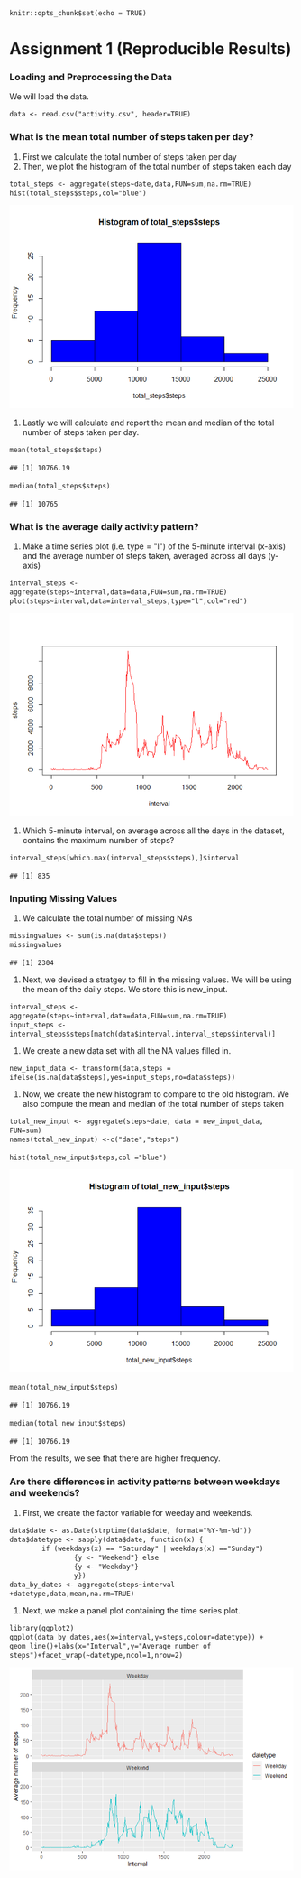     knitr::opts_chunk$set(echo = TRUE)

Assignment 1 (Reproducible Results)
===================================

### Loading and Preprocessing the Data

We will load the data.

    data <- read.csv("activity.csv", header=TRUE)

### What is the mean total number of steps taken per day?

1.  First we calculate the total number of steps taken per day
2.  Then, we plot the histogram of the total number of steps taken each
    day

<!-- -->

    total_steps <- aggregate(steps~date,data,FUN=sum,na.rm=TRUE)
    hist(total_steps$steps,col="blue")

![](PA1_template_files/figure-markdown_strict/unnamed-chunk-2-1.png)

1.  Lastly we will calculate and report the mean and median of the total
    number of steps taken per day.

<!-- -->

    mean(total_steps$steps)

    ## [1] 10766.19

    median(total_steps$steps)

    ## [1] 10765

### What is the average daily activity pattern?

1.  Make a time series plot (i.e. type = "l") of the 5-minute interval
    (x-axis) and the average number of steps taken, averaged across all
    days (y-axis)

<!-- -->

    interval_steps <- aggregate(steps~interval,data=data,FUN=sum,na.rm=TRUE)
    plot(steps~interval,data=interval_steps,type="l",col="red")

![](PA1_template_files/figure-markdown_strict/unnamed-chunk-4-1.png)

1.  Which 5-minute interval, on average across all the days in the
    dataset, contains the maximum number of steps?

<!-- -->

    interval_steps[which.max(interval_steps$steps),]$interval

    ## [1] 835

### Inputing Missing Values

1.  We calculate the total number of missing NAs

<!-- -->

    missingvalues <- sum(is.na(data$steps))
    missingvalues

    ## [1] 2304

1.  Next, we devised a stratgey to fill in the missing values. We will
    be using the mean of the daily steps. We store this is new\_input.

<!-- -->

    interval_steps <- aggregate(steps~interval,data=data,FUN=sum,na.rm=TRUE)
    input_steps <- interval_steps$steps[match(data$interval,interval_steps$interval)]

1.  We create a new data set with all the NA values filled in.

<!-- -->

    new_input_data <- transform(data,steps = ifelse(is.na(data$steps),yes=input_steps,no=data$steps))

1.  Now, we create the new histogram to compare to the old histogram. We
    also compute the mean and median of the total number of steps taken

<!-- -->

    total_new_input <- aggregate(steps~date, data = new_input_data, FUN=sum)
    names(total_new_input) <-c("date","steps")

    hist(total_new_input$steps,col ="blue")

![](PA1_template_files/figure-markdown_strict/unnamed-chunk-11-1.png)

    mean(total_new_input$steps)

    ## [1] 10766.19

    median(total_new_input$steps)

    ## [1] 10766.19

From the results, we see that there are higher frequency.

### Are there differences in activity patterns between weekdays and weekends?

1.  First, we create the factor variable for weeday and weekends.

<!-- -->

    data$date <- as.Date(strptime(data$date, format="%Y-%m-%d"))
    data$datetype <- sapply(data$date, function(x) {
            if (weekdays(x) == "Saturday" | weekdays(x) =="Sunday") 
                    {y <- "Weekend"} else 
                    {y <- "Weekday"}
                    y})
    data_by_dates <- aggregate(steps~interval +datetype,data,mean,na.rm=TRUE)

1.  Next, we make a panel plot containing the time series plot.

<!-- -->

    library(ggplot2)
    ggplot(data_by_dates,aes(x=interval,y=steps,colour=datetype)) + geom_line()+labs(x="Interval",y="Average number of steps")+facet_wrap(~datetype,ncol=1,nrow=2)

![](PA1_template_files/figure-markdown_strict/unnamed-chunk-14-1.png)
